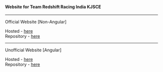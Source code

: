 #### Website for Team Redshift Racing India KJSCE
___
Official Website [Non-Angular]

Hosted - [here](http://www.redshift-racing.in/)  
Repository - [here](http://www.github.com/baijudodhia/redshiftracing)
___
Unofficial Website [Angular]

Hosted - [here](http://baijudodhia.github.io/redshiftracing-ng/)  
Repository - [here](http://www.github.com/baijudodhia/redshiftracing-ng)
